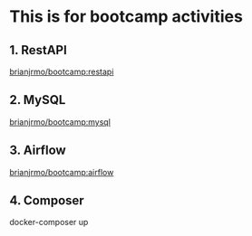 <h1>This is for bootcamp activities</h1>

<h2>1. RestAPI</h2>
<a href="https://hub.docker.com/layers/179264454/brianjrmo/bootcamp/restapi/images/sha256-831ebd225033089a0bbf19b9ce6a4a6192bbb10c26b529a3fe9ae953adbb7af6?context=repo">brianjrmo/bootcamp:restapi</a>
<br>
<h2>2. MySQL</h2>
<a href="https://hub.docker.com/layers/179423976/brianjrmo/bootcamp/mysql/images/sha256-d5f8c8425dc7f6d4dc0147d14535eaa0c51d603bf6cd191cdbe5f687519caad8?context=repo">brianjrmo/bootcamp:mysql</a>

<br>
<h2>3. Airflow</h2>
<a href="https://hub.docker.com/layers/179554909/brianjrmo/bootcamp/airflow/images/sha256-2b5cfd8629693ecd49c1f7f8cd6e41cdb55b574dd4d0a4fe834d75504f6c07f7?context=repo">brianjrmo/bootcamp:airflow</a>
<br>
<h2>4. Composer</h2>
docker-composer up
